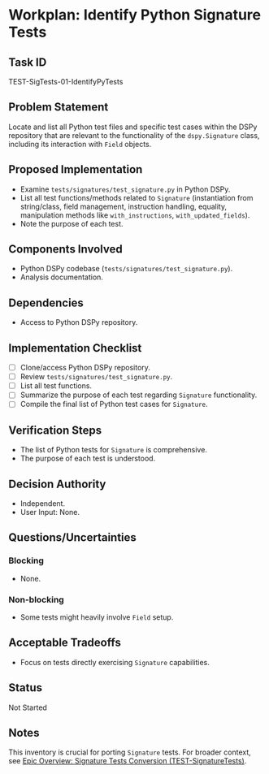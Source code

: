 # Workplan: Identify Python Signature Tests

## Task ID
TEST-SigTests-01-IdentifyPyTests

## Problem Statement
Locate and list all Python test files and specific test cases within the DSPy repository that are relevant to the functionality of the `dspy.Signature` class, including its interaction with `Field` objects.

## Proposed Implementation
- Examine `tests/signatures/test_signature.py` in Python DSPy.
- List all test functions/methods related to `Signature` (instantiation from string/class, field management, instruction handling, equality, manipulation methods like `with_instructions`, `with_updated_fields`).
- Note the purpose of each test.

## Components Involved
- Python DSPy codebase (`tests/signatures/test_signature.py`).
- Analysis documentation.

## Dependencies
- Access to Python DSPy repository.

## Implementation Checklist
- [ ] Clone/access Python DSPy repository.
- [ ] Review `tests/signatures/test_signature.py`.
- [ ] List all test functions.
- [ ] Summarize the purpose of each test regarding `Signature` functionality.
- [ ] Compile the final list of Python test cases for `Signature`.

## Verification Steps
- The list of Python tests for `Signature` is comprehensive.
- The purpose of each test is understood.

## Decision Authority
- Independent.
- User Input: None.

## Questions/Uncertainties
### Blocking
- None.
### Non-blocking
- Some tests might heavily involve `Field` setup.

## Acceptable Tradeoffs
- Focus on tests directly exercising `Signature` capabilities.

## Status
Not Started

## Notes
This inventory is crucial for porting `Signature` tests.
For broader context, see [Epic Overview: Signature Tests Conversion (TEST-SignatureTests)](../../docs/planning/workplans/TEST-SignatureTests.md).